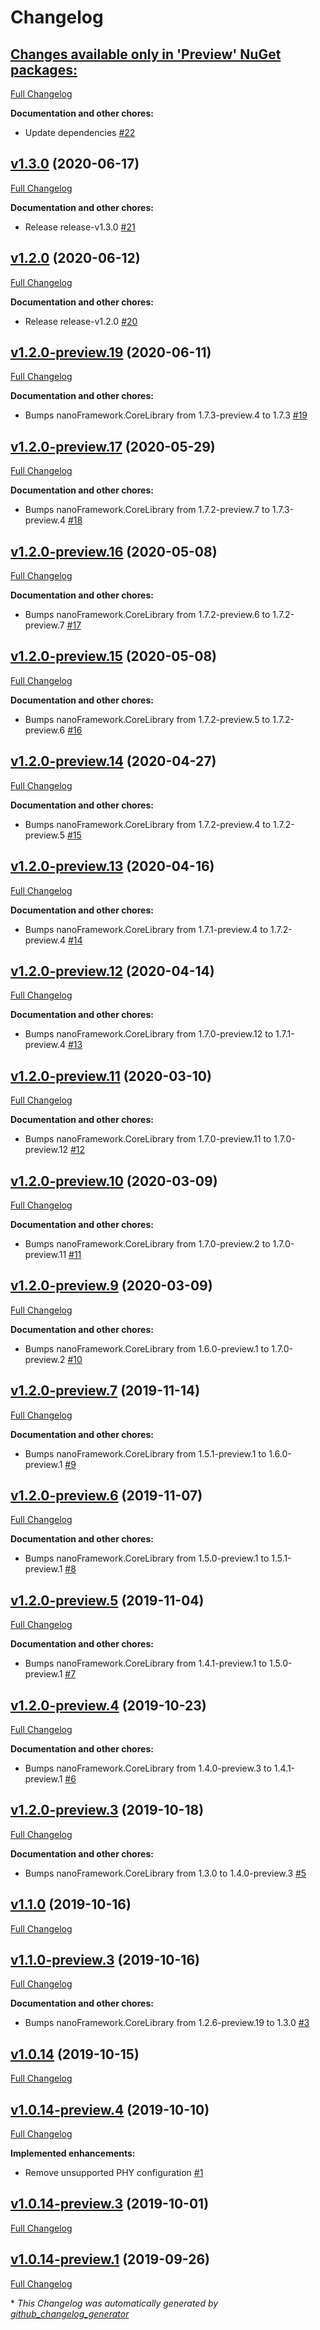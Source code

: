 # Changelog

## [**Changes available only in 'Preview' NuGet packages:**](https://github.com/nanoframework/lib-nanoFramework.TI.EasyLink/tree/HEAD)

[Full Changelog](https://github.com/nanoframework/lib-nanoFramework.TI.EasyLink/compare/v1.3.0...HEAD)

**Documentation and other chores:**

- Update dependencies [\#22](https://github.com/nanoframework/lib-nanoFramework.TI.EasyLink/pull/22)

## [v1.3.0](https://github.com/nanoframework/lib-nanoFramework.TI.EasyLink/tree/v1.3.0) (2020-06-17)

[Full Changelog](https://github.com/nanoframework/lib-nanoFramework.TI.EasyLink/compare/v1.2.0...v1.3.0)

**Documentation and other chores:**

- Release release-v1.3.0 [\#21](https://github.com/nanoframework/lib-nanoFramework.TI.EasyLink/pull/21)

## [v1.2.0](https://github.com/nanoframework/lib-nanoFramework.TI.EasyLink/tree/v1.2.0) (2020-06-12)

[Full Changelog](https://github.com/nanoframework/lib-nanoFramework.TI.EasyLink/compare/v1.2.0-preview.19...v1.2.0)

**Documentation and other chores:**

- Release release-v1.2.0 [\#20](https://github.com/nanoframework/lib-nanoFramework.TI.EasyLink/pull/20)

## [v1.2.0-preview.19](https://github.com/nanoframework/lib-nanoFramework.TI.EasyLink/tree/v1.2.0-preview.19) (2020-06-11)

[Full Changelog](https://github.com/nanoframework/lib-nanoFramework.TI.EasyLink/compare/v1.2.0-preview.17...v1.2.0-preview.19)

**Documentation and other chores:**

- Bumps nanoFramework.CoreLibrary from 1.7.3-preview.4 to 1.7.3 [\#19](https://github.com/nanoframework/lib-nanoFramework.TI.EasyLink/pull/19)

## [v1.2.0-preview.17](https://github.com/nanoframework/lib-nanoFramework.TI.EasyLink/tree/v1.2.0-preview.17) (2020-05-29)

[Full Changelog](https://github.com/nanoframework/lib-nanoFramework.TI.EasyLink/compare/v1.2.0-preview.16...v1.2.0-preview.17)

**Documentation and other chores:**

- Bumps nanoFramework.CoreLibrary from 1.7.2-preview.7 to 1.7.3-preview.4 [\#18](https://github.com/nanoframework/lib-nanoFramework.TI.EasyLink/pull/18)

## [v1.2.0-preview.16](https://github.com/nanoframework/lib-nanoFramework.TI.EasyLink/tree/v1.2.0-preview.16) (2020-05-08)

[Full Changelog](https://github.com/nanoframework/lib-nanoFramework.TI.EasyLink/compare/v1.2.0-preview.15...v1.2.0-preview.16)

**Documentation and other chores:**

- Bumps nanoFramework.CoreLibrary from 1.7.2-preview.6 to 1.7.2-preview.7 [\#17](https://github.com/nanoframework/lib-nanoFramework.TI.EasyLink/pull/17)

## [v1.2.0-preview.15](https://github.com/nanoframework/lib-nanoFramework.TI.EasyLink/tree/v1.2.0-preview.15) (2020-05-08)

[Full Changelog](https://github.com/nanoframework/lib-nanoFramework.TI.EasyLink/compare/v1.2.0-preview.14...v1.2.0-preview.15)

**Documentation and other chores:**

- Bumps nanoFramework.CoreLibrary from 1.7.2-preview.5 to 1.7.2-preview.6 [\#16](https://github.com/nanoframework/lib-nanoFramework.TI.EasyLink/pull/16)

## [v1.2.0-preview.14](https://github.com/nanoframework/lib-nanoFramework.TI.EasyLink/tree/v1.2.0-preview.14) (2020-04-27)

[Full Changelog](https://github.com/nanoframework/lib-nanoFramework.TI.EasyLink/compare/v1.2.0-preview.13...v1.2.0-preview.14)

**Documentation and other chores:**

- Bumps nanoFramework.CoreLibrary from 1.7.2-preview.4 to 1.7.2-preview.5 [\#15](https://github.com/nanoframework/lib-nanoFramework.TI.EasyLink/pull/15)

## [v1.2.0-preview.13](https://github.com/nanoframework/lib-nanoFramework.TI.EasyLink/tree/v1.2.0-preview.13) (2020-04-16)

[Full Changelog](https://github.com/nanoframework/lib-nanoFramework.TI.EasyLink/compare/v1.2.0-preview.12...v1.2.0-preview.13)

**Documentation and other chores:**

- Bumps nanoFramework.CoreLibrary from 1.7.1-preview.4 to 1.7.2-preview.4 [\#14](https://github.com/nanoframework/lib-nanoFramework.TI.EasyLink/pull/14)

## [v1.2.0-preview.12](https://github.com/nanoframework/lib-nanoFramework.TI.EasyLink/tree/v1.2.0-preview.12) (2020-04-14)

[Full Changelog](https://github.com/nanoframework/lib-nanoFramework.TI.EasyLink/compare/v1.2.0-preview.11...v1.2.0-preview.12)

**Documentation and other chores:**

- Bumps nanoFramework.CoreLibrary from 1.7.0-preview.12 to 1.7.1-preview.4 [\#13](https://github.com/nanoframework/lib-nanoFramework.TI.EasyLink/pull/13)

## [v1.2.0-preview.11](https://github.com/nanoframework/lib-nanoFramework.TI.EasyLink/tree/v1.2.0-preview.11) (2020-03-10)

[Full Changelog](https://github.com/nanoframework/lib-nanoFramework.TI.EasyLink/compare/v1.2.0-preview.10...v1.2.0-preview.11)

**Documentation and other chores:**

- Bumps nanoFramework.CoreLibrary from 1.7.0-preview.11 to 1.7.0-preview.12 [\#12](https://github.com/nanoframework/lib-nanoFramework.TI.EasyLink/pull/12)

## [v1.2.0-preview.10](https://github.com/nanoframework/lib-nanoFramework.TI.EasyLink/tree/v1.2.0-preview.10) (2020-03-09)

[Full Changelog](https://github.com/nanoframework/lib-nanoFramework.TI.EasyLink/compare/v1.2.0-preview.9...v1.2.0-preview.10)

**Documentation and other chores:**

- Bumps nanoFramework.CoreLibrary from 1.7.0-preview.2 to 1.7.0-preview.11 [\#11](https://github.com/nanoframework/lib-nanoFramework.TI.EasyLink/pull/11)

## [v1.2.0-preview.9](https://github.com/nanoframework/lib-nanoFramework.TI.EasyLink/tree/v1.2.0-preview.9) (2020-03-09)

[Full Changelog](https://github.com/nanoframework/lib-nanoFramework.TI.EasyLink/compare/v1.2.0-preview.7...v1.2.0-preview.9)

**Documentation and other chores:**

- Bumps nanoFramework.CoreLibrary from 1.6.0-preview.1 to 1.7.0-preview.2 [\#10](https://github.com/nanoframework/lib-nanoFramework.TI.EasyLink/pull/10)

## [v1.2.0-preview.7](https://github.com/nanoframework/lib-nanoFramework.TI.EasyLink/tree/v1.2.0-preview.7) (2019-11-14)

[Full Changelog](https://github.com/nanoframework/lib-nanoFramework.TI.EasyLink/compare/v1.2.0-preview.6...v1.2.0-preview.7)

**Documentation and other chores:**

- Bumps nanoFramework.CoreLibrary from 1.5.1-preview.1 to 1.6.0-preview.1 [\#9](https://github.com/nanoframework/lib-nanoFramework.TI.EasyLink/pull/9)

## [v1.2.0-preview.6](https://github.com/nanoframework/lib-nanoFramework.TI.EasyLink/tree/v1.2.0-preview.6) (2019-11-07)

[Full Changelog](https://github.com/nanoframework/lib-nanoFramework.TI.EasyLink/compare/v1.2.0-preview.5...v1.2.0-preview.6)

**Documentation and other chores:**

- Bumps nanoFramework.CoreLibrary from 1.5.0-preview.1 to 1.5.1-preview.1 [\#8](https://github.com/nanoframework/lib-nanoFramework.TI.EasyLink/pull/8)

## [v1.2.0-preview.5](https://github.com/nanoframework/lib-nanoFramework.TI.EasyLink/tree/v1.2.0-preview.5) (2019-11-04)

[Full Changelog](https://github.com/nanoframework/lib-nanoFramework.TI.EasyLink/compare/v1.2.0-preview.4...v1.2.0-preview.5)

**Documentation and other chores:**

- Bumps nanoFramework.CoreLibrary from 1.4.1-preview.1 to 1.5.0-preview.1 [\#7](https://github.com/nanoframework/lib-nanoFramework.TI.EasyLink/pull/7)

## [v1.2.0-preview.4](https://github.com/nanoframework/lib-nanoFramework.TI.EasyLink/tree/v1.2.0-preview.4) (2019-10-23)

[Full Changelog](https://github.com/nanoframework/lib-nanoFramework.TI.EasyLink/compare/v1.2.0-preview.3...v1.2.0-preview.4)

**Documentation and other chores:**

- Bumps nanoFramework.CoreLibrary from 1.4.0-preview.3 to 1.4.1-preview.1 [\#6](https://github.com/nanoframework/lib-nanoFramework.TI.EasyLink/pull/6)

## [v1.2.0-preview.3](https://github.com/nanoframework/lib-nanoFramework.TI.EasyLink/tree/v1.2.0-preview.3) (2019-10-18)

[Full Changelog](https://github.com/nanoframework/lib-nanoFramework.TI.EasyLink/compare/v1.1.0...v1.2.0-preview.3)

**Documentation and other chores:**

- Bumps nanoFramework.CoreLibrary from 1.3.0 to 1.4.0-preview.3 [\#5](https://github.com/nanoframework/lib-nanoFramework.TI.EasyLink/pull/5)

## [v1.1.0](https://github.com/nanoframework/lib-nanoFramework.TI.EasyLink/tree/v1.1.0) (2019-10-16)

[Full Changelog](https://github.com/nanoframework/lib-nanoFramework.TI.EasyLink/compare/v1.1.0-preview.3...v1.1.0)

## [v1.1.0-preview.3](https://github.com/nanoframework/lib-nanoFramework.TI.EasyLink/tree/v1.1.0-preview.3) (2019-10-16)

[Full Changelog](https://github.com/nanoframework/lib-nanoFramework.TI.EasyLink/compare/v1.0.14...v1.1.0-preview.3)

**Documentation and other chores:**

- Bumps nanoFramework.CoreLibrary from 1.2.6-preview.19 to 1.3.0 [\#3](https://github.com/nanoframework/lib-nanoFramework.TI.EasyLink/pull/3)

## [v1.0.14](https://github.com/nanoframework/lib-nanoFramework.TI.EasyLink/tree/v1.0.14) (2019-10-15)

[Full Changelog](https://github.com/nanoframework/lib-nanoFramework.TI.EasyLink/compare/v1.0.14-preview.4...v1.0.14)

## [v1.0.14-preview.4](https://github.com/nanoframework/lib-nanoFramework.TI.EasyLink/tree/v1.0.14-preview.4) (2019-10-10)

[Full Changelog](https://github.com/nanoframework/lib-nanoFramework.TI.EasyLink/compare/v1.0.14-preview.3...v1.0.14-preview.4)

**Implemented enhancements:**

- Remove unsupported PHY configuration [\#1](https://github.com/nanoframework/lib-nanoFramework.TI.EasyLink/pull/1)

## [v1.0.14-preview.3](https://github.com/nanoframework/lib-nanoFramework.TI.EasyLink/tree/v1.0.14-preview.3) (2019-10-01)

[Full Changelog](https://github.com/nanoframework/lib-nanoFramework.TI.EasyLink/compare/v1.0.14-preview.1...v1.0.14-preview.3)

## [v1.0.14-preview.1](https://github.com/nanoframework/lib-nanoFramework.TI.EasyLink/tree/v1.0.14-preview.1) (2019-09-26)

[Full Changelog](https://github.com/nanoframework/lib-nanoFramework.TI.EasyLink/compare/38edb80c2fa63b7dccf49f08ac4d2feb003ac011...v1.0.14-preview.1)



\* *This Changelog was automatically generated by [github_changelog_generator](https://github.com/github-changelog-generator/github-changelog-generator)*
